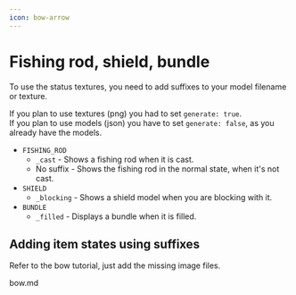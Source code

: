 ```yaml
---
icon: bow-arrow
---
```


# Fishing rod, shield, bundle

To use the status textures, you need to add suffixes to your model filename or texture.

If you plan to use textures (png) you had to set `generate: true`.\
If you plan to use models (json) you have to set `generate: false`, as you already have the models.&#x20;

* `FISHING_ROD`
  * `_cast` - Shows a fishing rod when it is cast.
  * No suffix - Shows the fishing rod in the normal state, when it's not cast.
* `SHIELD`
  * `_blocking` - Shows a shield model when you are blocking with it.
* `BUNDLE`
  * `_filled` - Displays a bundle when it is filled.

## Adding item states using suffixes

Refer to the bow tutorial, just add the missing image files.


<Card title="bow.md" icon="text" href="/bow.md/">
bow.md
</Card>

